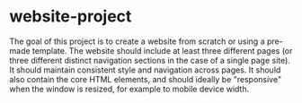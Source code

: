 # website-project
The goal of this project is to create a website from scratch or using a pre-made template. 
The website should include at least three different pages (or three different distinct navigation sections in the case of a single page site).
It should maintain consistent style and navigation across pages. 
It should also contain the core HTML elements, and should ideally be "responsive" when the window is resized, for example to mobile device width. 
